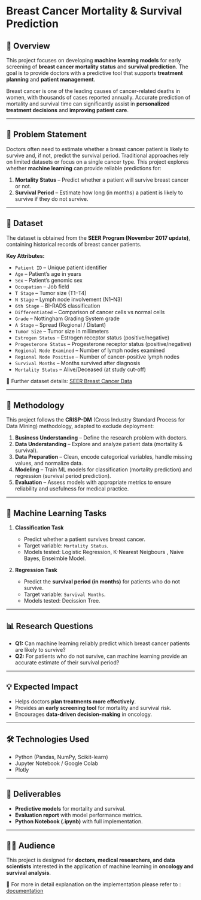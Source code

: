 # Breast Cancer Mortality & Survival Prediction

## 📌 Overview

This project focuses on developing **machine learning models** for early screening of **breast cancer mortality status** and **survival prediction**. The goal is to provide doctors with a predictive tool that supports **treatment planning** and **patient management**.

Breast cancer is one of the leading causes of cancer-related deaths in women, with thousands of cases reported annually. Accurate prediction of mortality and survival time can significantly assist in **personalized treatment decisions** and **improving patient care**.

---

## 🎯 Problem Statement

Doctors often need to estimate whether a breast cancer patient is likely to survive and, if not, predict the survival period. Traditional approaches rely on limited datasets or focus on a single cancer type. This project explores whether **machine learning** can provide reliable predictions for:

1. **Mortality Status** – Predict whether a patient will survive breast cancer or not.
2. **Survival Period** – Estimate how long (in months) a patient is likely to survive if they do not survive.

---

## 📂 Dataset

The dataset is obtained from the **SEER Program (November 2017 update)**, containing historical records of breast cancer patients.

**Key Attributes:**

- `Patient ID` – Unique patient identifier
- `Age` – Patient’s age in years
- `Sex` – Patient’s genomic sex
- `Occupation` – Job field
- `T Stage` – Tumor size (T1–T4)
- `N Stage` – Lymph node involvement (N1–N3)
- `6th Stage` – BI-RADS classification
- `Differentiated` – Comparison of cancer cells vs normal cells
- `Grade` – Nottingham Grading System grade
- `A Stage` – Spread (Regional / Distant)
- `Tumor Size` – Tumor size in millimeters
- `Estrogen Status` – Estrogen receptor status (positive/negative)
- `Progesterone Status` – Progesterone receptor status (positive/negative)
- `Regional Node Examined` – Number of lymph nodes examined
- `Regional Node Positive` – Number of cancer-positive lymph nodes
- `Survival Months` – Months survived after diagnosis
- `Mortality Status` – Alive/Deceased (at study cut-off)

🔗 Further dataset details: [SEER Breast Cancer Data](https://ieee-dataport.org/open-access/seer-breast-cancer-data)

---

## 🔬 Methodology

This project follows the **CRISP-DM** (Cross Industry Standard Process for Data Mining) methodology, adapted to exclude deployment:

1. **Business Understanding** – Define the research problem with doctors.
2. **Data Understanding** – Explore and analyze patient data (mortality & survival).
3. **Data Preparation** – Clean, encode categorical variables, handle missing values, and normalize data.
4. **Modeling** – Train ML models for classification (mortality prediction) and regression (survival period prediction).
5. **Evaluation** – Assess models with appropriate metrics to ensure reliability and usefulness for medical practice.

---

## 🤖 Machine Learning Tasks

1. **Classification Task**

   - Predict whether a patient survives breast cancer.
   - Target variable: `Mortality Status`.
   - Models tested: Logistic Regression, K-Nearest Neigbours , Naive Bayes, Enseimble Model.

2. **Regression Task**
   - Predict the **survival period (in months)** for patients who do not survive.
   - Target variable: `Survival Months`.
   - Models tested: Decission Tree.

---

## 📊 Research Questions

- **Q1:** Can machine learning reliably predict which breast cancer patients are likely to survive?
- **Q2:** For patients who do not survive, can machine learning provide an accurate estimate of their survival period?

---

## 💡 Expected Impact

- Helps doctors **plan treatments more effectively**.
- Provides an **early screening tool** for mortality and survival risk.
- Encourages **data-driven decision-making** in oncology.

---

## 🛠️ Technologies Used

- Python (Pandas, NumPy, Scikit-learn)
- Jupyter Notebook / Google Colab
- Plotly

---

## 📑 Deliverables

- **Predictive models** for mortality and survival.
- **Evaluation report** with model performance metrics.
- **Python Notebook (.ipynb)** with full implementation.

---

## 👨‍⚕️ Audience

This project is designed for **doctors, medical researchers, and data scientists** interested in the application of machine learning in **oncology and survival analysis**.

🔗 For more in detail explanation on the implementation please refer to : [documentation](documentation.pdf)
